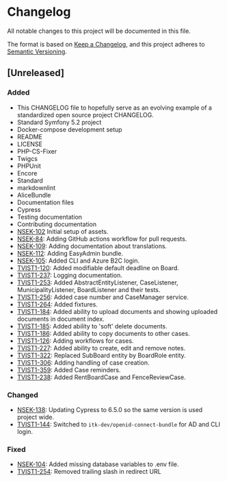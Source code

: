 # Changelog

All notable changes to this project will be documented in this file.

The format is based on [Keep a Changelog](https://keepachangelog.com/en/1.0.0/),
and this project adheres to [Semantic Versioning](https://semver.org/spec/v2.0.0.html).

## [Unreleased]
### Added
- This CHANGELOG file to hopefully serve as an evolving example of a
  standardized open source project CHANGELOG.
- Standard Symfony 5.2 project
- Docker-compose development setup
- README
- LICENSE
- PHP-CS-Fixer
- Twigcs
- PHPUnit
- Encore
- Standard
- markdownlint
- AliceBundle
- Documentation files
- Cypress
- Testing documentation
- Contributing documentation
- [NSEK-102](https://jira.itkdev.dk/browse/NSEK-104) Initial setup of assets.
- [NSEK-84](https://jira.itkdev.dk/browse/NSEK-84): Adding GitHub actions workflow for pull requests.
- [NSEK-109](https://jira.itkdev.dk/browse/NSEK-84): Adding documentation about translations.
- [NSEK-112](https://jira.itkdev.dk/browse/NSEK-112): Adding EasyAdmin bundle.
- [NSEK-105](https://jira.itkdev.dk/browse/NSEK-105): Added CLI and Azure B2C login.
- [TVIST1-120](https://jira.itkdev.dk/browse/TVIST1-120): Added modifiable default deadline on Board.
- [TVIST1-237](https://jira.itkdev.dk/browse/TVIST1-237): Logging documentation.
- [TVIST1-253](https://jira.itkdev.dk/browse/TVIST1-253): Added AbstractEntityListener, CaseListener,
MunicipalityListener, BoardListener and their tests.
- [TVIST1-256](https://jira.itkdev.dk/browse/TVIST1-256): Added case number and CaseManager service.
- [TVIST1-264](https://jira.itkdev.dk/browse/TVIST1-264): Added fixtures.
- [TVIST1-184](https://jira.itkdev.dk/browse/TVIST1-184): Added ability to upload documents and showing
  uploaded documents in document index.
- [TVIST1-185](https://jira.itkdev.dk/browse/TVIST1-185): Added ability to 'soft' delete documents.
- [TVIST1-186](https://jira.itkdev.dk/browse/TVIST1-186): Added ability to copy documents to other cases.
- [TVIST1-126](https://jira.itkdev.dk/browse/TVIST1-126): Adding workflows for cases.
- [TVIST1-227](https://jira.itkdev.dk/browse/TVIST1-227): Added ability to create, edit and remove notes.
- [TVIST1-322](https://jira.itkdev.dk/browse/TVIST1-322): Replaced SubBoard entity by BoardRole entity.
- [TVIST1-306](https://jira.itkdev.dk/browse/TVIST1-306): Adding handling of case creation.
- [TVIST1-359](https://jira.itkdev.dk/browse/TVIST1-359): Added Case reminders.
- [TVIST1-238](https://jira.itkdev.dk/browse/TVIST1-238): Added RentBoardCase and FenceReviewCase.

### Changed
- [NSEK-138](https://jira.itkdev.dk/browse/NSEK-138): Updating Cypress to 6.5.0 so the same version is used project wide.
- [TVIST1-144](https://jira.itkdev.dk/browse/TVIST1-144): Switched to `itk-dev/openid-connect-bundle` for AD and CLI login.

### Fixed
- [NSEK-104](https://jira.itkdev.dk/browse/NSEK-104): Added missing database variables to .env file.
- [TVIST1-254](https://jira.itkdev.dk/browse/TVIST1-254): Removed trailing slash in redirect URL